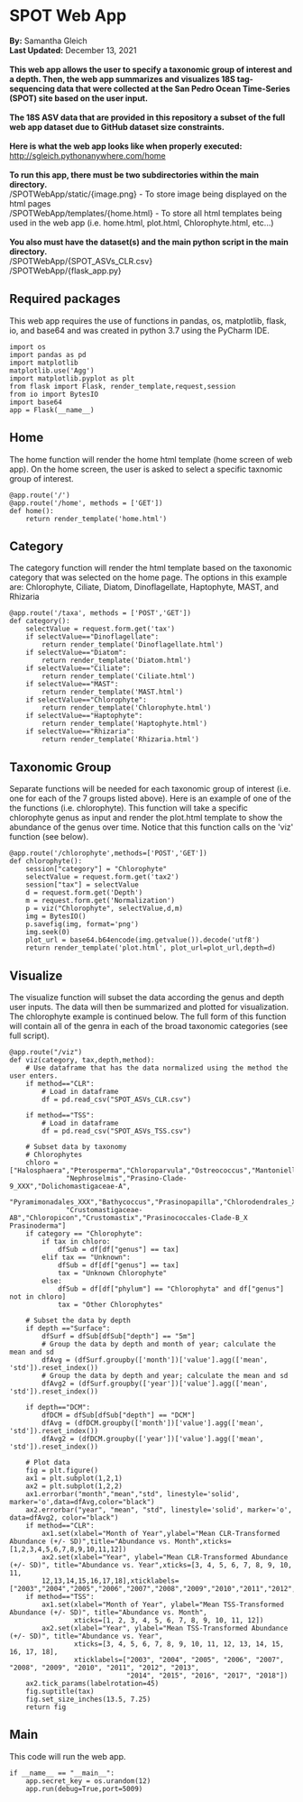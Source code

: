 # SPOT Web App
**By:** Samantha Gleich\
**Last Updated:** December 13, 2021\
\
**This web app allows the user to specify a taxonomic group of interest and a depth. Then, the web app summarizes and visualizes 18S tag-sequencing data that were collected at the San Pedro Ocean Time-Series (SPOT) site based on the user input.** 
\
\
**The 18S ASV data that are provided in this repository a subset of the full web app dataset due to GitHub dataset size constraints.**
\
\
**Here is what the web app looks like when properly executed:** http://sgleich.pythonanywhere.com/home
\
\
**To run this app, there must be two subdirectories within the main directory.**\
/SPOTWebApp/static/{image.png}   - To store image being displayed on the html pages\
/SPOTWebApp/templates/{home.html}  - To store all html templates being used in the web app (i.e. home.html, plot.html, Chlorophyte.html, etc...)\
\
**You also must have the dataset(s) and the main python script in the main directory.**\
/SPOTWebApp/{SPOT_ASVs_CLR.csv}\
/SPOTWebApp/{flask_app.py}

## Required packages
This web app requires the use of functions in pandas, os, matplotlib, flask, io, and base64 and was created in python 3.7 using the PyCharm IDE. 
```
import os
import pandas as pd
import matplotlib
matplotlib.use('Agg')
import matplotlib.pyplot as plt
from flask import Flask, render_template,request,session
from io import BytesIO
import base64
app = Flask(__name__)
```

## Home
The home function will render the home html template (home screen of web app). On the home screen, the user is asked to select a specific taxnomic group of interest.
```
@app.route('/')
@app.route('/home', methods = ['GET'])
def home():
    return render_template('home.html')
```

## Category
The category function will render the html template based on the taxonomic category that was selected on the home page. The options in this example are: Chlorophyte, Ciliate, Diatom, Dinoflagellate, Haptophyte, MAST, and Rhizaria
```
@app.route('/taxa', methods = ['POST','GET'])
def category():
    selectValue = request.form.get('tax')
    if selectValue=="Dinoflagellate":
        return render_template('Dinoflagellate.html')
    if selectValue=="Diatom":
        return render_template('Diatom.html')
    if selectValue=="Ciliate":
        return render_template('Ciliate.html')
    if selectValue=="MAST":
        return render_template('MAST.html')
    if selectValue=="Chlorophyte":
        return render_template('Chlorophyte.html')
    if selectValue=="Haptophyte":
        return render_template('Haptophyte.html')
    if selectValue=="Rhizaria":
        return render_template('Rhizaria.html')
```
## Taxonomic Group
Separate functions will be needed for each taxonomic group of interest (i.e. one for each of the 7 groups listed above). Here is an example of one of the the functions (i.e. chlorophyte). This function will take a specific chlorophyte genus as input and render the plot.html template to show the abundance of the genus over time. Notice that this function calls on the 'viz' function (see below). 
``` 
@app.route('/chlorophyte',methods=['POST','GET'])
def chlorophyte():
    session["category"] = "Chlorophyte"
    selectValue = request.form.get('tax2')
    session["tax"] = selectValue
    d = request.form.get('Depth')
    m = request.form.get('Normalization')
    p = viz("Chlorophyte", selectValue,d,m)
    img = BytesIO()
    p.savefig(img, format='png')
    img.seek(0)
    plot_url = base64.b64encode(img.getvalue()).decode('utf8')
    return render_template('plot.html', plot_url=plot_url,depth=d)
```
## Visualize
The visualize function will subset the data according the genus and depth user inputs. The data will then be summarized and plotted for visualization. The chlorophyte example is continued below. The full form of this function will contain all of the genra in each of the broad taxonomic categories (see full script).
```
@app.route("/viz")
def viz(category, tax,depth,method):
    # Use dataframe that has the data normalized using the method the user enters. 
    if method=="CLR":
        # Load in dataframe
        df = pd.read_csv("SPOT_ASVs_CLR.csv")

    if method=="TSS":
        # Load in dataframe
        df = pd.read_csv("SPOT_ASVs_TSS.csv")
    
    # Subset data by taxonomy
    # Chlorophytes
    chloro = ["Halosphaera","Pterosperma","Chloroparvula","Ostreococcus","Mantoniella","Pyramimonas","Micromonas",
              "Nephroselmis","Prasino-Clade-9_XXX","Dolichomastigaceae-A",
              "Pyramimonadales_XXX","Bathycoccus","Prasinopapilla","Chlorodendrales_XX","Mamiella","Dolichomastix",
              "Crustomastigaceae-AB","Chloropicon","Crustomastix","Prasinococcales-Clade-B_X Prasinoderma"]
    if category == "Chlorophyte":
        if tax in chloro:
            dfSub = df[df["genus"] == tax]
        elif tax == "Unknown":
            dfSub = df[df["genus"] == tax]
            tax = "Unknown Chlorophyte"
        else:
            dfSub = df[df["phylum"] == "Chlorophyta" and df["genus"] not in chloro]
            tax = "Other Chlorophytes"
            
    # Subset the data by depth
    if depth =="Surface":
        dfSurf = dfSub[dfSub["depth"] == "5m"]
        # Group the data by depth and month of year; calculate the mean and sd
        dfAvg = (dfSurf.groupby(['month'])['value'].agg(['mean', 'std']).reset_index())
        # Group the data by depth and year; calculate the mean and sd
        dfAvg2 = (dfSurf.groupby(['year'])['value'].agg(['mean', 'std']).reset_index())

    if depth=="DCM":
        dfDCM = dfSub[dfSub["depth"] == "DCM"]
        dfAvg = (dfDCM.groupby(['month'])['value'].agg(['mean', 'std']).reset_index())
        dfAvg2 = (dfDCM.groupby(['year'])['value'].agg(['mean', 'std']).reset_index())

    # Plot data
    fig = plt.figure()
    ax1 = plt.subplot(1,2,1)
    ax2 = plt.subplot(1,2,2)
    ax1.errorbar("month","mean","std", linestyle='solid', marker='o',data=dfAvg,color="black")
    ax2.errorbar("year", "mean", "std", linestyle='solid', marker='o', data=dfAvg2, color="black")
    if method=="CLR":
        ax1.set(xlabel="Month of Year",ylabel="Mean CLR-Transformed Abundance (+/- SD)",title="Abundance vs. Month",xticks=[1,2,3,4,5,6,7,8,9,10,11,12])
        ax2.set(xlabel="Year", ylabel="Mean CLR-Transformed Abundance (+/- SD)", title="Abundance vs. Year",xticks=[3, 4, 5, 6, 7, 8, 9, 10, 11,    
        12,13,14,15,16,17,18],xticklabels=["2003","2004","2005","2006","2007","2008","2009","2010","2011","2012","2013","2014","2015","2016","2017","2018"])
    if method=="TSS":
        ax1.set(xlabel="Month of Year", ylabel="Mean TSS-Transformed Abundance (+/- SD)", title="Abundance vs. Month",
                xticks=[1, 2, 3, 4, 5, 6, 7, 8, 9, 10, 11, 12])
        ax2.set(xlabel="Year", ylabel="Mean TSS-Transformed Abundance (+/- SD)", title="Abundance vs. Year",
                xticks=[3, 4, 5, 6, 7, 8, 9, 10, 11, 12, 13, 14, 15, 16, 17, 18],
                xticklabels=["2003", "2004", "2005", "2006", "2007", "2008", "2009", "2010", "2011", "2012", "2013",
                             "2014", "2015", "2016", "2017", "2018"])
    ax2.tick_params(labelrotation=45)
    fig.suptitle(tax)
    fig.set_size_inches(13.5, 7.25)
    return fig
```   
## Main
This code will run the web app. 
```
if __name__ == "__main__":
    app.secret_key = os.urandom(12)
    app.run(debug=True,port=5009)
```
